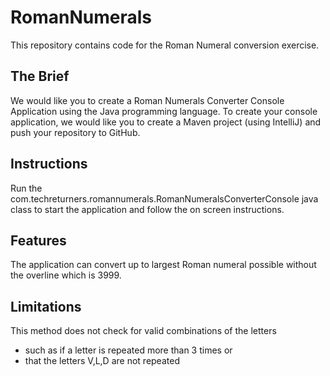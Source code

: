 # RomanNumerals

This repository contains code for the Roman Numeral conversion exercise. 

## The Brief
We would like you to create a Roman Numerals Converter Console Application using the Java programming language.
To create your console application, we would like you to create a Maven project (using IntelliJ) and 
push your repository to GitHub.

## Instructions
Run the com.techreturners.romannumerals.RomanNumeralsConverterConsole java class to 
start the application and follow the on screen instructions. 

## Features 
The application can convert up to largest Roman numeral possible without the overline which is 3999. 

## Limitations
This method does not check for valid combinations of the letters
* such as if a letter is repeated more than 3 times or
* that the letters V,L,D are not repeated
